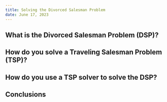 ```yaml
---
title: Solving the Divorced Salesman Problem
date: June 17, 2023
---
```


## What is the Divorced Salesman Problem (DSP)?
## How do you solve a Traveling Salesman Problem (TSP)?
## How do you use a TSP solver to solve the DSP?
## Conclusions
